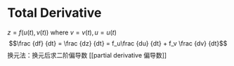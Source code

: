 # Total Derivative
$z = f(u(t),v(t))$  where $v = v(t), u = u(t)$
$$\frac {df} {dt} = \frac {dz} {dt} = f_u\frac {du} {dt} + f_v \frac {dv} {dt}$$
换元法：换元后求二阶偏导数
[[partial derivative 偏导数]]